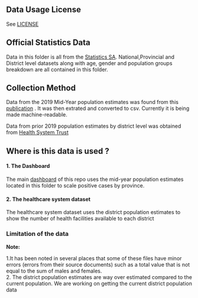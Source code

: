 ## Data Usage License
See [LICENSE](LICENSE.md)
## Official Statistics Data

 Data in this folder is  all from the [Statistics SA](http://www.statssa.gov.za/). National,Provincial and District level datasets along with age, gender and population groups breakdown are all contained in this folder.

## Collection Method

Data from the 2019 Mid-Year population estimates was found from this [publication](http://www.statssa.gov.za/?page_id=1854&PPN=P0302&SCH=7668) . It was then extrated and converted to csv. Currently it is being made machine-readable.

Data from prior 2019 population estimates by district level was obtained from [Health System Trust](https://www.hst.org.za/)

##  Where is this data is used ?

#### 1. The Dashboard

The main [dashboard](https://datastudio.google.com/u/0/reporting/1b60bdc7-bec7-44c9-ba29-be0e043d8534/page/ayBLB) of this repo uses the mid-year population estimates located in this folder to scale positive cases by province.

#### 2. The healthcare system dataset

The healthcare system dataset uses the district population estimates to show the number of health facilities available to each district

### Limitation of the data

**Note:** 

1.It has been noted in several places that some of these files have minor errors (errors from  their source documents) such as a total value that is not equal to the sum of males and females. <br>
2. The district population estimates are way over estimated compared to the current population. We are working on getting the current district population data
